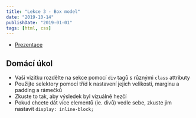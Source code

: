 ```yaml
---
title: "Lekce 3 - Box model"
date: "2019-10-14"
publishDate: "2019-01-01"
tags: [html, css]
---
```


- [Prezentace](/prezentace/prezentace3.html)

## Domácí úkol

* Vaši vizitku rozdělte na sekce pomocí `div` tagů s různými `class` attributy
* Použijte selektory pomocí tříd k nastavení jejich velikosti, marginu a padding a rámečků
* Zkuste to tak, aby výsledek byl vizuálně hezčí
* Pokud chcete dát více elementů (ie. divů) vedle sebe, zkuste jim nastavit `display: inline-block;`